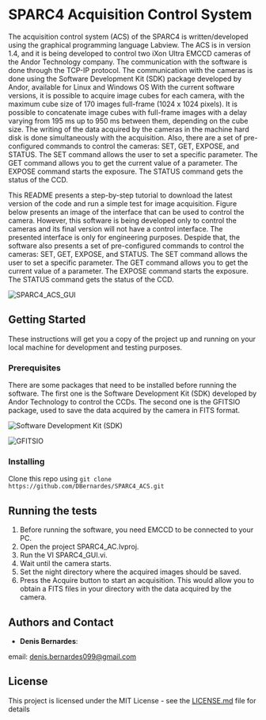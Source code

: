 # SPARC4 Acquisition Control System
The acquisition control system (ACS) of the SPARC4 is written/developed using the graphical programming language Labview. The ACS is in version 1.4, and it is being developed to control two iXon Ultra EMCCD cameras of the Andor Technology company. The communication with the software is done through the TCP-IP protocol. The communication with the cameras is done using the Software Development Kit (SDK) package developed by Andor, available for Linux and Windows OS With the current software versions, it is possible to acquire image cubes for each camera, with the maximum cube size of 170 images full-frame (1024 x 1024 pixels). It is possible to concatenate image cubes with full-frame images with a delay varying from 195 ms up to 950 ms between them, depending on the cube size. The writing of the data acquired by the cameras in the machine hard disk is done simultaneously with the acquisition. Also, there are a set of pre-configured commands to control the cameras: SET, GET, EXPOSE, and STATUS. The SET command allows the user to set a specific parameter. The GET command allows you to get the current value of a parameter. The EXPOSE command starts the exposure. The STATUS command gets the status of the CCD.

This README presents a step-by-step tutorial to download the latest version of the code and run a simple test for image acquisition. Figure below presents an image of the interface that can be used to control the camera. However, this software is being developed only to control the cameras and its final version will not have a control interface. The presented interface is only for engineering purposes. Despide that, the software also presents a set of pre-configured commands to control the cameras: SET, GET, EXPOSE, and STATUS. The SET command allows the user to set a specific parameter. The GET command allows you to get the current value of a parameter. The EXPOSE command starts the exposure. The STATUS command gets the status of the CCD.

 
![SPARC4_ACS_GUI](https://github.com/DBernardes/SPARC4_ACS/blob/master/GUI_LabView.png) 



## Getting Started

These instructions will get you a copy of the project up and running on your local machine for development and testing purposes. 

### Prerequisites
There are some packages that need to be installed before running the software. The first one is the Software Development Kit (SDK) developed by Andor Technology to control the CCDs. The second one is the GFITSIO package, used to save the data acquired by the camera in FITS format. 

![Software Development Kit (SDK)](https://andor.oxinst.com/products/software-development-kit/)

![GFITSIO](https://github.com/USNavalResearchLaboratory/GFITSIO)


### Installing
Clone this repo using ``` git clone https://github.com/DBernardes/SPARC4_ACS.git ```

## Running the tests
1. Before running the software, you need EMCCD to be connected to your PC.
2. Open the project SPARC4_AC.lvproj.
3. Run the VI SPARC4_GUI.vi.
4. Wait until the camera starts.
5. Set the night directory where the acquired images should be saved.
6. Press the Acquire button to start an acquisition. This would allow you to obtain a FITS files in your directory with the data acquired by the camera.

## Authors and Contact

* **Denis Bernardes**: 

email: denis.bernardes099@gmail.com 

## License

This project is licensed under the MIT License - see the [LICENSE.md](LICENSE.md) file for details
